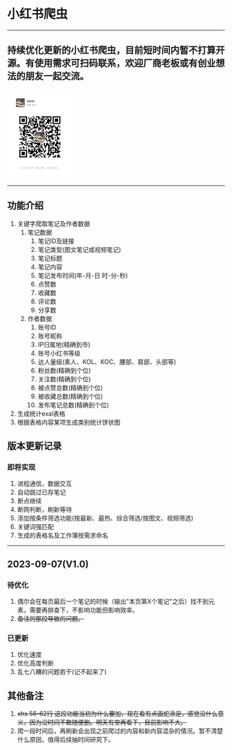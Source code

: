# 小红书爬虫
---
持续优化更新的小红书爬虫，目前短时间内暂不打算开源。有使用需求可扫码联系，欢迎厂商老板或有创业想法的朋友一起交流。
---

<img decoding="async" src="https://github.com/h88z/XiaoHongShu_Spiders/blob/main/wechat.jpg" width="30%">

---
功能介绍
---

1. 关键字爬取笔记及作者数据
   1. 笔记数据
      1. 笔记ID及链接
      2. 笔记类型(图文笔记或视频笔记)
      3. 笔记标题
      4. 笔记内容
      5. 笔记发布时间(年-月-日 时-分-秒)
      6. 点赞数
      7. 收藏数
      8. 评论数
      9. 分享数
   2. 作者数据
      1. 账号ID
      2. 账号昵称
      3. IP归属地(精确到市)
      4. 账号小红书等级
      5. 达人量级(素人、KOL、KOC、腰部、肩部、头部等)
      6. 粉丝数(精确到个位)
      7. 关注数(精确到个位)
      8. 被点赞总数(精确到个位)
      9. 被收藏总数(精确到个位)
      10. 发布笔记总数(精确到个位)
2. 生成统计exal表格
3. 根据表格内容某项生成类别统计饼状图

## 版本更新记录

### 即将实现
1. 进程通信，数据交互
2. 自动跳过已存笔记
3. 断点继续
4. 断网判断，刷新等待
5. 添加按条件筛选功能(按最新、最热、综合筛选/按图文、视频筛选)
6. 关键词强匹配
7. 生成的表格名及工作簿按需求命名

---
2023-09-07(V1.0)
---

### 待优化
1. 偶尔会在每页最后一个笔记的时候（输出"本页第X个笔记"之后）找不到元素，需要再排查下，不影响功能但影响效率。
2. ~~备注的那段导致的问题。~~

### 已更新
1. 优化速度
2. 优化高度判断
3. 乱七八糟的问题若干(记不起来了)

## 其他备注
1. ~~xhs 56-62行 这段功能当初为什么要加，现在看有点画蛇添足，感觉没什么意义，因为没时间不敢随便删。明天有空再看下，目前影响不大。~~
2. 爬一段时间后，再刷新会出现之前爬过的内容和新内容混杂的情况。暂不清楚什么原因，值得后续抽时间研究下。
